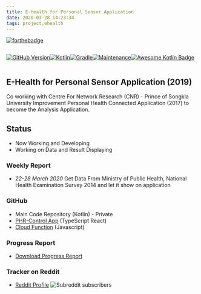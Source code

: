 ```yaml
---
title: E-health for Personal Sensor Application
date: 2020-03-28 14:23:34
tags: project,ehealth
---
```


[![forthebadge](https://forthebadge.com/images/badges/built-for-android.svg)](https://forthebadge.com)

<div style="display:flex;">

[![GitHub Version](https://img.shields.io/badge/Version-3.0.1-blue.svg)](https://GitHub.com/theethawat/ehealth2019)

[![Kotlin](https://img.shields.io/badge/Kotlin-1.3.60-ff69b4.svg)](https://kotlinlang.org/)

[![Gradle](https://img.shields.io/badge/Gradle-5.6-green)](https://gradle.org)

[![Maintenance](https://img.shields.io/badge/Maintained%3F-yes-green.svg)](https://GitHub.com/Naereen/StrapDown.js/graphs/commit-activity)

[![Awesome Kotlin Badge](https://kotlin.link/awesome-kotlin.svg)](https://github.com/KotlinBy/awesome-kotlin)

</div>

## E-Health for Personal Sensor Application (2019)

Co working with Centre For Network Research (CNR) - Prince of Songkla University Improvement Personal Health Connected Application (2017) to become the Analysis Application.

## Status

- Now Working and Developing
- Working on Data and Result Displaying

### Weekly Report

- _22-28 March 2020_ Get Data From Ministry of Public Health, National Health Examination Survey 2014 and let it show on application

### GitHub

- Main Code Repository (Kotlin) - Private
- [PHR-Control App](https://github.com/theethawat/phr-control-app) (TypeScript React)
- [Cloud Function](https://github.com/theethawat/ehealth-cloud-function) (Javascript)

### Progress Report

- [Download Progress Report](/project/ehealth)

### Tracker on Reddit

- [Reddit Profile](https://www.reddit.com/user/tintherthawat7/)
  <img alt="Subreddit subscribers" src="https://img.shields.io/reddit/subreddit-subscribers/tintherthawat7?style=social">
